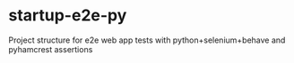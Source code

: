 # startup-e2e-py
Project structure for e2e web app tests with python+selenium+behave and pyhamcrest assertions
